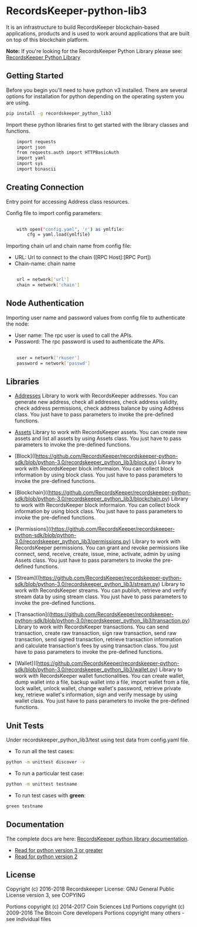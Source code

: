 RecordsKeeper-python-lib3 
=========================


It is an infrastructure to build RecordsKeeper blockchain-based applications, products and is used to work around applications that are built on top of this blockchain platform.

**Note:** If you're looking for the RecordsKeeper Python Library please see: [RecordsKeeper Python Library](https://github.com/RecordsKeeper/recordskeeper-python-sdk/tree/python-3.0)


## Getting Started

Before you begin you'll need to have python v3 installed. There are several options for installation for python depending on the operating system you are using.


```bash
pip install -g recordskeeper_python_lib3
```

Import these python libraries first to get started with the library classes and functions.


```bash
    import requests
    import json
    from requests.auth import HTTPBasicAuth
    import yaml
    import sys
    import binascii
```


Creating Connection
-------------------

Entry point for accessing Address class resources.

Config file to import config parameters:

```bash
    
    with open("config.yaml", 'r') as ymlfile:
        cfg = yaml.load(ymlfile)
```
   
Importing chain url and chain name from config file:

* URL: Url to connect to the chain ([RPC Host]:[RPC Port])
* Chain-name: chain name

```bash

    url = network['url']
    chain = network['chain']

```   

Node Authentication
-------------------

Importing user name and password values from config file to authenticate the node:

* User name: The rpc user is used to call the APIs.
* Password: The rpc password is used to authenticate the APIs.

```bash
    
    user = network['rkuser']
    password = network['passwd']

```

## Libraries

- [Addresses](https://github.com/RecordsKeeper/recordskeeper-python-sdk/blob/python-3.0/recordskeeper_python_lib3/address.py) Library to work with RecordsKeeper addresses. You can generate new address, check all addresses, check address validity, check address permissions, check address balance by using Address class. You just have to pass parameters to invoke the pre-defined functions.

- [Assets](https://github.com/RecordsKeeper/recordskeeper-python-sdk/blob/python-3.0/recordskeeper_python_lib3/assets.py) Library to work with RecordsKeeper assets. You can create new assets and list all assets by using Assets class. You just have to pass parameters to invoke the pre-defined functions.

- [Block]((https://github.com/RecordsKeeper/recordskeeper-python-sdk/blob/python-3.0/recordskeeper_python_lib3/block.py) Library to work with RecordsKeeper block informaion. You can collect block information by using block class. You just have to pass parameters to invoke the pre-defined functions.

- [Blockchain]((https://github.com/RecordsKeeper/recordskeeper-python-sdk/blob/python-3.0/recordskeeper_python_lib3/blockchain.py) Library to work with RecordsKeeper block informaion. You can collect block information by using block class. You just have to pass parameters to invoke the pre-defined functions.

- [Permissions]((https://github.com/RecordsKeeper/recordskeeper-python-sdk/blob/python-3.0/recordskeeper_python_lib3/permissions.py) Library to work with RecordsKeeper permissions. You can grant and revoke permissions like connect, send, receive, create, issue, mine, activate, admin by using Assets class. You just have to pass parameters to invoke the pre-defined functions.

- [Stream]((https://github.com/RecordsKeeper/recordskeeper-python-sdk/blob/python-3.0/recordskeeper_python_lib3/stream.py) Library to work with RecordsKeeper streams. You can publish, retrieve and verify stream data by using stream class. You just have to pass parameters to invoke the pre-defined functions.

- [Transaction]((https://github.com/RecordsKeeper/recordskeeper-python-sdk/blob/python-3.0/recordskeeper_python_lib3/transaction.py) Library to work with RecordsKeeper transactions. You can send transaction, create raw transaction, sign raw transaction, send raw transaction, send signed transaction, retrieve transaction information and calculate transaction's fees by using transaction class. You just have to pass parameters to invoke the pre-defined functions.

- [Wallet]((https://github.com/RecordsKeeper/recordskeeper-python-sdk/blob/python-3.0/recordskeeper_python_lib3/wallet.py) Library to work with RecordsKeeper wallet functionalities. You can create wallet, dump wallet into a file, backup wallet into a file, import wallet from a file, lock wallet, unlock wallet, change wallet's password, retrieve private key, retrieve wallet's information, sign and verify message by using wallet class. You just have to pass parameters to invoke the pre-defined functions.

## Unit Tests

Under recordskeeper_python_lib3/test using test data from config.yaml file. 

- To run all the test cases:

```bash
python -m unittest discover -v
```

- To run a particular test case:

```bash
python -m unittest testname
```

- To run test cases with **green**:

```bash
green testname
```


## Documentation

The complete docs are here: [RecordsKeeper python library documentation](https://github.com/RecordsKeeper/recordskeeper-python-sdk/tree/python-3.0/docs/source).

- [Read for python version 3 or greater](https://github.com/RecordsKeeper/recordskeeper-python-sdk/tree/python-3.0/docs/source)
- [Read for python version 2](https://github.com/RecordsKeeper/recordskeeper-python-sdk/tree/master/docs/source)


## License

Copyright (c) 2016-2018 Recordskeeper 
License: GNU General Public License version 3, see COPYING

Portions copyright (c) 2014-2017 Coin Sciences Ltd
Portions copyright (c) 2009-2016 The Bitcoin Core developers
Portions copyright many others - see individual files
